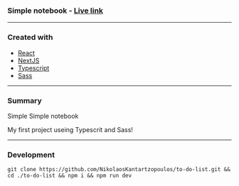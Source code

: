 ### Simple notebook - [Live link](https://to-do-list-five-ebon.vercel.app/)

---

### Created with

- [React](https://reactjs.org/)
- [NextJS](https://nextjs.org/)
- [Typescript](https://www.typescriptlang.org/)
- [Sass](https://sass-lang.com/)

---

### Summary

Simple Simple notebook

My first project useing Typescrit and Sass!

---

### Development

```
git clone https://github.com/NikolaosKantartzopoulos/to-do-list.git && cd ./to-do-list && npm i && npm run dev
```
